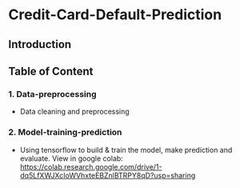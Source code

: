 # Credit-Card-Default-Prediction
## Introduction




## Table of Content
### 1. Data-preprocessing
* Data cleaning and preprocessing
### 2. Model-training-prediction
* Using tensorflow to build & train the model, make prediction and evaluate. View in google colab: https://colab.research.google.com/drive/1-dq5LfXWJXcIoWVhxteEBZnlBTRPY8qD?usp=sharing

